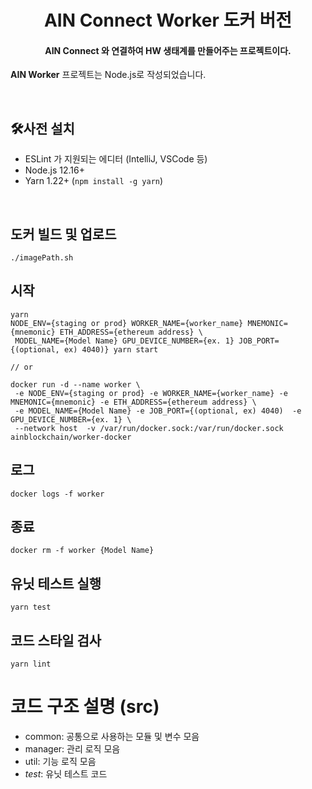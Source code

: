 <h1 align="center">AIN Connect Worker 도커 버전</h1>
<h4 align="center">AIN Connect 와 연결하여 HW 생태계를 만들어주는 프로젝트이다.</h4>
                                                                                                
**AIN Worker** 프로젝트는 Node.js로 작성되었습니다.

<br>

## 🛠사전 설치

- ESLint 가 지원되는 에디터 (IntelliJ, VSCode 등)
- Node.js 12.16+
- Yarn 1.22+ (`npm install -g yarn`)

<br>

## 도커 빌드 및 업로드
```
./imagePath.sh
```

## 시작
```
yarn
NODE_ENV={staging or prod} WORKER_NAME={worker_name} MNEMONIC={mnemonic} ETH_ADDRESS={ethereum address} \
 MODEL_NAME={Model Name} GPU_DEVICE_NUMBER={ex. 1} JOB_PORT={(optional, ex) 4040)} yarn start

// or

docker run -d --name worker \
 -e NODE_ENV={staging or prod} -e WORKER_NAME={worker_name} -e MNEMONIC={mnemonic} -e ETH_ADDRESS={ethereum address} \
 -e MODEL_NAME={Model Name} -e JOB_PORT={(optional, ex) 4040)  -e GPU_DEVICE_NUMBER={ex. 1} \
 --network host  -v /var/run/docker.sock:/var/run/docker.sock ainblockchain/worker-docker 
```

## 로그
```
docker logs -f worker
```

## 종료
```
docker rm -f worker {Model Name}
```

## 유닛 테스트 실행
```
yarn test
```

## 코드 스타일 검사
```
yarn lint
```


# 코드 구조 설명 (src)
- common: 공통으로 사용하는 모듈 및 변수 모음
- manager: 관리 로직 모음
- util: 기능 로직 모음
- _test_: 유닛 테스트 코드

<br>